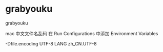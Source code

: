 # grabyouku
grabyouku


mac 中文文件名乱码 在 Run Configurations 中添加 Environment Variables

-Dfile.encoding UTF-8
LANG zh_CN.UTF-8
